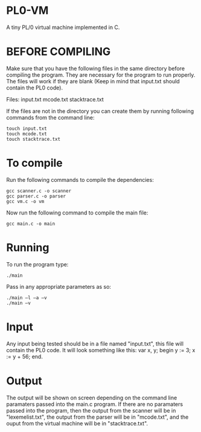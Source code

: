 PL0-VM
======

A tiny PL/0 virtual machine implemented in C. 


BEFORE COMPILING
=================
Make sure that you have the following files in the same directory before compiling the program. They are necessary for the program to run properly. The files will work if they are blank (Keep in mind that input.txt should contain the PL0 code).
	
Files:
	input.txt
	mcode.txt
	stacktrace.txt

If the files are not in the directory you can create them by running following commands from the command line:
	
	touch input.txt
	touch mcode.txt
	touch stacktrace.txt


To compile
==============
Run the following commands to compile the dependencies:

	gcc scanner.c -o scanner
	gcc parser.c -o parser
	gcc vm.c -o vm

Now run the following command to compile the main file:

	gcc main.c -o main


Running
==============
To run the program type:

	./main

Pass in any appropriate parameters as so:
	
	./main –l –a –v
	./main –v	


Input
==============
Any input being tested should be in a file named "input.txt", this file will contain the PL0 code.
It will look something like this:
var x, y;
begin
	y := 3;
	x := y + 56;
end.


Output
==============
The output will be shown on screen depending on the command line paramaters passed into the main.c program. If there are no paramaters passed into the program, then the output from the scanner will be in "lexemelist.txt", the output from the parser will be in "mcode.txt", and the ouput from the virtual machine will be in "stacktrace.txt".

